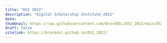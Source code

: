 ```yaml
---
title: "DSI 2022"
description: "Digital Scholarship Institute 2022"
date:
thumbnail: https://raw.githubusercontent.com/BrockDSL/DSI_2022/main/DSI%202022.jpg
draft: false
sitelink: https://brockdsl.github.io/DSI_2022/
---
```

